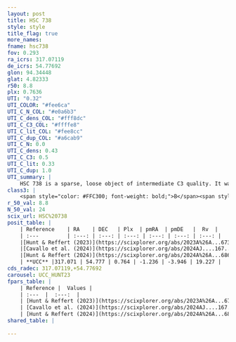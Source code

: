 ```yaml
---
layout: post
title: HSC 738
style: style
title_flag: true
more_names: 
fname: hsc738
fov: 0.293
ra_icrs: 317.07119
de_icrs: 54.77692
glon: 94.34448
glat: 4.82333
r50: 8.8
plx: 0.7636
UTI: "0.32"
UTI_COLOR: "#fee6ca"
UTI_C_N_COL: "#e0a6b3"
UTI_C_dens_COL: "#fff8dc"
UTI_C_C3_COL: "#ffffe8"
UTI_C_lit_COL: "#fee8cc"
UTI_C_dup_COL: "#a6cab9"
UTI_C_N: 0.0
UTI_C_dens: 0.43
UTI_C_C3: 0.5
UTI_C_lit: 0.33
UTI_C_dup: 1.0
UTI_summary: |
    HSC 738 is a sparse, loose object of intermediate C3 quality. It was recently reported in the literature.<br><br><span style="color: #99180f; font-weight: bold;">Warning: </span>contains less than 25 stars with <i>P>0.5</i> estimated.
class3: |
    <span style="color: #FFC300; font-weight: bold;">B</span><span style="color: #FFC300; font-weight: bold;">B</span>
r_50_val: 8.8
N_50_val: 24
scix_url: HSC%20738
posit_table: |
    | Reference    | RA    | DEC   | Plx  | pmRA  | pmDE   |  Rv  |
    | :---         | :---: | :---: | :---: | :---: | :---: | :---: |
    |[Hunt & Reffert (2023)](https://scixplorer.org/abs/2023A%26A...673A.114H) | 317.068 | 54.822 | 0.76 | -1.204 | -3.947 | 19.259 |
    |[Cavallo et al. (2024)](https://scixplorer.org/abs/2024AJ....167...12C) | 317.118 | 54.757 | 0.759 | -- | -- | -- |
    |[Hunt & Reffert (2024)](https://scixplorer.org/abs/2024A%26A...686A..42H) | 317.068 | 54.822 | 0.76 | -1.204 | -3.947 | 19.259 |
    | **UCC** |317.071 | 54.777 | 0.764 | -1.236 | -3.946 | 19.227 | 
cds_radec: 317.07119,+54.77692
carousel: UCC_HUNT23
fpars_table: |
    | Reference |  Values |
    | :---  |  :---:  |
    | [Hunt & Reffert (2023)](https://scixplorer.org/abs/2023A%26A...673A.114H) | `AV50=3.166, diffAV50=2.33, MOD50=10.529, logAge50=7.393` |
    | [Cavallo et al. (2024)](https://scixplorer.org/abs/2024AJ....167...12C) | `AV50=2.76, dMod50=11.53, logAge50=7.45, [Fe/H]50=0.91` |
    | [Hunt & Reffert (2024)](https://scixplorer.org/abs/2024A%26A...686A..42H) | `MassJ=162.600` |
shared_table: |
    
---
```

